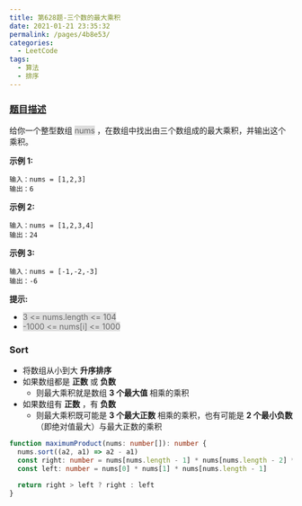 ```yaml
---
title: 第628题-三个数的最大乘积
date: 2021-01-21 23:35:32
permalink: /pages/4b8e53/
categories:
  - LeetCode
tags:
  - 算法
  - 排序
---
```


### [题目描述](https://leetcode-cn.com/problems/maximum-product-of-three-numbers/solution/)

给你一个整型数组 <span style="background: #ddd; color: #666;">nums</span> ，在数组中找出由三个数组成的最大乘积，并输出这个乘积。

<!-- more -->

**示例 1:**

```
输入：nums = [1,2,3]
输出：6
```

**示例 2:**

```
输入：nums = [1,2,3,4]
输出：24
```

**示例 3:**

```
输入：nums = [-1,-2,-3]
输出：-6
```

**提示:**

- <span style="background: #ddd; color: #666;">3 <= nums.length <= 104</span>
- <span style="background: #ddd; color: #666;">-1000 <= nums[i] <= 1000</span>

### Sort

- 将数组从小到大 **升序排序**
- 如果数组都是 **正数** 或 **负数**
  - 则最大乘积就是数组 **3 个最大值** 相乘的乘积
- 如果数组有 **正数** ，有 **负数**
  - 则最大乘积既可能是 **3 个最大正数** 相乘的乘积，也有可能是 **2 个最小负数** （即绝对值最大）与最大正数的乘积

```TypeScript
function maximumProduct(nums: number[]): number {
  nums.sort((a2, a1) => a2 - a1)
  const right: number = nums[nums.length - 1] * nums[nums.length - 2] * nums[nums.length - 3]
  const left: number = nums[0] * nums[1] * nums[nums.length - 1]

  return right > left ? right : left
}
```
